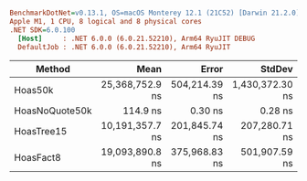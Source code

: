 ``` ini

BenchmarkDotNet=v0.13.1, OS=macOS Monterey 12.1 (21C52) [Darwin 21.2.0]
Apple M1, 1 CPU, 8 logical and 8 physical cores
.NET SDK=6.0.100
  [Host]     : .NET 6.0.0 (6.0.21.52210), Arm64 RyuJIT DEBUG
  DefaultJob : .NET 6.0.0 (6.0.21.52210), Arm64 RyuJIT


```
|         Method |            Mean |         Error |          StdDev |
|--------------- |----------------:|--------------:|----------------:|
|        Hoas50k | 25,368,752.9 ns | 504,214.39 ns | 1,430,372.30 ns |
| HoasNoQuote50k |        114.9 ns |       0.30 ns |         0.28 ns |
|     HoasTree15 | 10,191,357.7 ns | 201,845.74 ns |   207,280.71 ns |
|      HoasFact8 | 19,093,890.8 ns | 375,968.83 ns |   501,907.59 ns |
